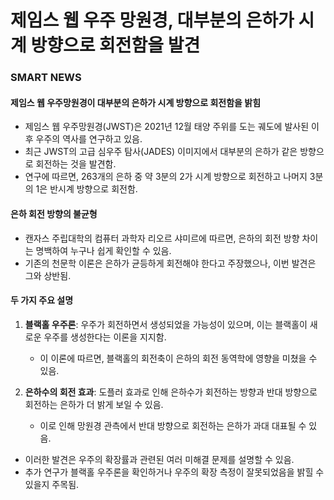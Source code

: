 # 제임스 웹 우주 망원경, 대부분의 은하가 시계 방향으로 회전함을 발견


### SMART NEWS

#### 제임스 웹 우주망원경이 대부분의 은하가 시계 방향으로 회전함을 밝힘

* 제임스 웹 우주망원경(JWST)은 2021년 12월 태양 주위를 도는 궤도에 발사된 이후 우주의 역사를 연구하고 있음.
* 최근 JWST의 고급 심우주 탐사(JADES) 이미지에서 대부분의 은하가 같은 방향으로 회전하는 것을 발견함.
* 연구에 따르면, 263개의 은하 중 약 3분의 2가 시계 방향으로 회전하고 나머지 3분의 1은 반시계 방향으로 회전함.

#### 은하 회전 방향의 불균형

* 캔자스 주립대학의 컴퓨터 과학자 리오르 샤미르에 따르면, 은하의 회전 방향 차이는 명백하여 누구나 쉽게 확인할 수 있음.
* 기존의 천문학 이론은 은하가 균등하게 회전해야 한다고 주장했으나, 이번 발견은 그와 상반됨.

#### 두 가지 주요 설명

1. **블랙홀 우주론**: 우주가 회전하면서 생성되었을 가능성이 있으며, 이는 블랙홀이 새로운 우주를 생성한다는 이론을 지지함.

   * 이 이론에 따르면, 블랙홀의 회전축이 은하의 회전 동역학에 영향을 미쳤을 수 있음.
2. **은하수의 회전 효과**: 도플러 효과로 인해 은하수가 회전하는 방향과 반대 방향으로 회전하는 은하가 더 밝게 보일 수 있음.

   * 이로 인해 망원경 관측에서 반대 방향으로 회전하는 은하가 과대 대표될 수 있음.

* 이러한 발견은 우주의 확장률과 관련된 여러 미해결 문제를 설명할 수 있음.
* 추가 연구가 블랙홀 우주론을 확인하거나 우주의 확장 측정이 잘못되었음을 밝힐 수 있을지 주목됨.
